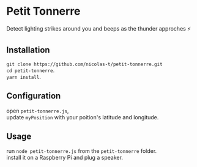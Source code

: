# Petit Tonnerre

Detect lighting strikes around you and beeps as the thunder approches :zap:

## Installation
`git clone https://github.com/nicolas-t/petit-tonnerre.git`  
`cd petit-tonnerre`.  
`yarn install`. 

## Configuration
open `petit-tonnerre.js`,  
update `myPosition` with your poition's latitude and longitude.

## Usage
run `node petit-tonnerre.js` from the `petit-tonnerre` folder.  
install it on a Raspberry Pi and plug a speaker.  


